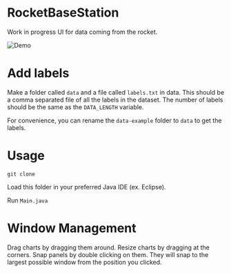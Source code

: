 # RocketBaseStation

Work in progress UI for data coming from the rocket.

![Demo](https://user-images.githubusercontent.com/12688112/71053199-be5fbb80-211b-11ea-9bd0-936da904a2ce.gif)

# Add labels

Make a folder called `data` and a file called `labels.txt` in data. This should be a comma separated file of all the labels in the dataset. The number of labels should be the same as the `DATA_LENGTH` variable.

For convenience, you can rename the `data-example` folder to `data` to get the labels.

# Usage

`git clone`

Load this folder in your preferred Java IDE (ex. Eclipse).

Run `Main.java`

# Window Management

Drag charts by dragging them around. Resize charts by dragging at the corners. Snap panels by double clicking on them. They will snap to the largest possible window from the position you clicked.
